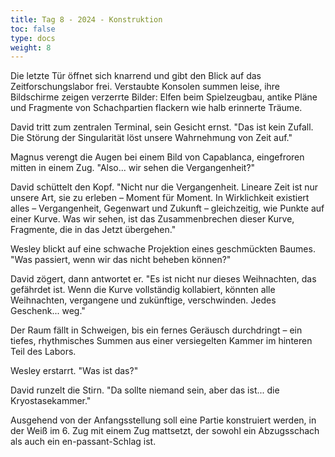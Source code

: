```yaml
---
title: Tag 8 - 2024 - Konstruktion 
toc: false
type: docs
weight: 8
---
```


Die letzte Tür öffnet sich knarrend und gibt den Blick auf das Zeitforschungslabor frei. Verstaubte Konsolen summen leise, ihre Bildschirme zeigen verzerrte Bilder: Elfen beim Spielzeugbau, antike Pläne und Fragmente von Schachpartien flackern wie halb erinnerte Träume.

David tritt zum zentralen Terminal, sein Gesicht ernst. "Das ist kein Zufall. Die Störung der Singularität löst unsere Wahrnehmung von Zeit auf."

Magnus verengt die Augen bei einem Bild von Capablanca, eingefroren mitten in einem Zug. "Also... wir sehen die Vergangenheit?"

David schüttelt den Kopf. "Nicht nur die Vergangenheit. Lineare Zeit ist nur unsere Art, sie zu erleben – Moment für Moment. In Wirklichkeit existiert alles – Vergangenheit, Gegenwart und Zukunft – gleichzeitig, wie Punkte auf einer Kurve. Was wir sehen, ist das Zusammenbrechen dieser Kurve, Fragmente, die in das Jetzt übergehen."

Wesley blickt auf eine schwache Projektion eines geschmückten Baumes. "Was passiert, wenn wir das nicht beheben können?"

David zögert, dann antwortet er. "Es ist nicht nur dieses Weihnachten, das gefährdet ist. Wenn die Kurve vollständig kollabiert, könnten alle Weihnachten, vergangene und zukünftige, verschwinden. Jedes Geschenk... weg."

Der Raum fällt in Schweigen, bis ein fernes Geräusch durchdringt – ein tiefes, rhythmisches Summen aus einer versiegelten Kammer im hinteren Teil des Labors.

Wesley erstarrt. "Was ist das?"

David runzelt die Stirn. "Da sollte niemand sein, aber das ist... die Kryostasekammer."

Ausgehend von der Anfangsstellung soll eine Partie konstruiert werden, in der Weiß im 6. Zug mit einem Zug mattsetzt, der sowohl ein Abzugsschach als auch ein en-passant-Schlag ist.